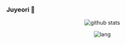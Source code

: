 ### Juyeori 👋

<div align="center">
  
  ![github stats](https://github-readme-stats.vercel.app/api?username=Juyeori&show_icons=true&theme=gruvbox)

  ![lang](https://github-readme-stats.vercel.app/api/top-langs/?username=Juyeori&layout=compact&theme=gruvbox)
</div>
